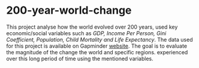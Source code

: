 # 200-year-world-change
This project analyse how the world evolved over 200 years, used key economic/social variables such as _GDP, Income Per Person, Gini Coefficient, Population, Child Mortality and Life Expectancy_. The data used for this project is available on Gapminder [website](https://www.gapminder.org/data/). The goal is to evaluate the magnitude of the change the world and specific regions. experienced over this long period of time using the mentioned variables.
